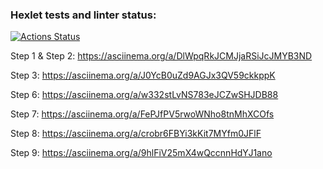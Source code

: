 ### Hexlet tests and linter status:
[![Actions Status](https://github.com/TimeToCodeSomething/frontend-project-46/actions/workflows/hexlet-check.yml/badge.svg)](https://github.com/TimeToCodeSomething/frontend-project-46/actions)

Step 1 & Step 2:
https://asciinema.org/a/DlWpqRkJCMJjaRSiJcJMYB3ND

Step 3:
https://asciinema.org/a/J0YcB0uZd9AGJx3QV59ckkppK

Step 6:
https://asciinema.org/a/w332stLvNS783eJCZwSHJDB88

Step 7:
https://asciinema.org/a/FePJfPV5rwoWNho8tnMhXCOfs

Step 8: 
https://asciinema.org/a/crobr6FBYi3kKit7MYfm0JFlF

Step 9:
https://asciinema.org/a/9hlFiV25mX4wQccnnHdYJ1ano
